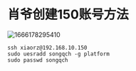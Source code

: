 # 肖爷创建150账号方法
![1666178295410](https://user-images.githubusercontent.com/63440757/196676781-a62afbc5-b424-4c87-8e6a-cb77e34f55a4.png)

```
ssh xiaorz@192.168.10.150
sudo uesradd songqch -g platform
sudo passwd songqch
```
